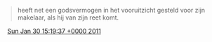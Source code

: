 > heeft net een godsvermogen in het vooruitzicht gesteld voor zijn makelaar, als hij van zijn reet komt\.

<img src="../../media/tweet.ico" width="12" /> [Sun Jan 30 15:19:37 +0000 2011](https://twitter.com/DromerDenker/status/31733277240860672)